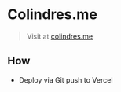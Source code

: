 # Colindres.me

> Visit at [colindres.me](http://colindres.me/)

## How

- Deploy via Git push to Vercel

